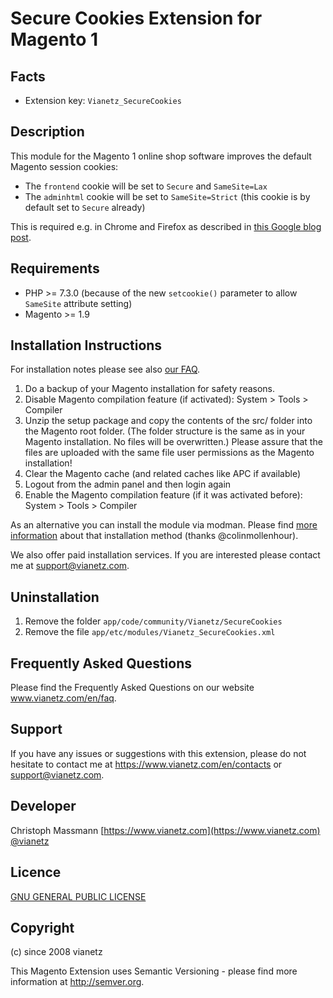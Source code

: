 Secure Cookies Extension for Magento 1
=======================================

Facts
-----
- Extension key: `Vianetz_SecureCookies`

Description
-----------
This module for the Magento 1 online shop software improves the default Magento session cookies:
- The `frontend` cookie will be set to `Secure` and `SameSite=Lax`
- The `adminhtml` cookie will be set to `SameSite=Strict` (this cookie is by default set to `Secure` already)

This is required e.g. in Chrome and Firefox as described in [this Google blog post](https://web.dev/samesite-cookies-explained/).

Requirements
------------
- PHP >= 7.3.0 (because of the new `setcookie()` parameter to allow `SameSite` attribute setting)
- Magento >= 1.9

Installation Instructions
-------------------------
For installation notes please see also [our FAQ](https://www.vianetz.com/en/faq/how-to-install-the-magento-extension.html).

1. Do a backup of your Magento installation for safety reasons.
1. Disable Magento compilation feature (if activated): System > Tools > Compiler
1. Unzip the setup package and copy the contents of the src/ folder into the Magento root folder. (The folder structure
   is the same as in your Magento installation. No files will be overwritten.)
   Please assure that the files are uploaded with the same file user permissions as the Magento installation!
1. Clear the Magento cache (and related caches like APC if available)
1. Logout from the admin panel and then login again
1. Enable the Magento compilation feature (if it was activated before): System > Tools > Compiler

As an alternative you can install the module via modman.
Please find [more information](https://github.com/colinmollenhour/modman) about that installation method
(thanks @colinmollenhour).

We also offer paid installation services. If you are interested please contact me at support@vianetz.com.

Uninstallation
--------------
1. Remove the folder `app/code/community/Vianetz/SecureCookies`
2. Remove the file `app/etc/modules/Vianetz_SecureCookies.xml`

Frequently Asked Questions
--------------------------
Please find the Frequently Asked Questions on our website www.vianetz.com/en/faq.

Support
-------
If you have any issues or suggestions with this extension, please do not hesitate to
contact me at https://www.vianetz.com/en/contacts or support@vianetz.com.

Developer
---------
Christoph Massmann
[https://www.vianetz.com](https://www.vianetz.com)
[@vianetz](https://twitter.com/vianetz)

Licence
-------
[GNU GENERAL PUBLIC LICENSE](http://www.gnu.org/licenses/gpl-3.0.txt)

Copyright
---------
(c) since 2008 vianetz

This Magento Extension uses Semantic Versioning - please find more information at http://semver.org.
